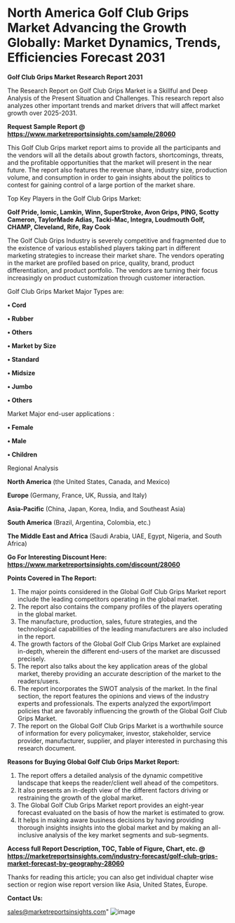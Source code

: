 # North America Golf Club Grips Market Advancing the Growth Globally: Market Dynamics, Trends, Efficiencies Forecast 2031

<strong>Golf Club Grips Market Research Report 2031</strong>

The Research Report on Golf Club Grips Market is a Skillful and Deep Analysis of the Present Situation and Challenges. This research report also analyzes other important trends and market drivers that will affect market growth over 2025-2031.

<strong>Request Sample Report @ <a href=https://www.marketreportsinsights.com/sample/28060>https://www.marketreportsinsights.com/sample/28060</a></strong>

This Golf Club Grips market report aims to provide all the participants and the vendors will all the details about growth factors, shortcomings, threats, and the profitable opportunities that the market will present in the near future. The report also features the revenue share, industry size, production volume, and consumption in order to gain insights about the politics to contest for gaining control of a large portion of the market share.

Top Key Players in the Golf Club Grips Market:

<strong>Golf Pride, Iomic, Lamkin, Winn, SuperStroke, Avon Grips, PING, Scotty Cameron, TaylorMade Adias, Tacki-Mac, Integra, Loudmouth Golf, CHAMP, Cleveland, Rife, Ray Cook</strong>

The Golf Club Grips Industry is severely competitive and fragmented due to the existence of various established players taking part in different marketing strategies to increase their market share. The vendors operating in the market are profiled based on price, quality, brand, product differentiation, and product portfolio. The vendors are turning their focus increasingly on product customization through customer interaction.

Golf Club Grips Market Major Types are:

<strong>• Cord

• Rubber

• Others

• Market by Size

• Standard

• Midsize

• Jumbo

• Others</strong>

Market Major end-user applications :

<strong>• Female

• Male

• Children</strong>

Regional Analysis

</u><strong><b>North America</b></strong> (the United States, Canada, and Mexico)

<strong><b>Europe </b></strong>(Germany, France, UK, Russia, and Italy)

<strong><b>Asia-Pacific</b></strong> (China, Japan, Korea, India, and Southeast Asia)

<strong><b>South America</b></strong> (Brazil, Argentina, Colombia, etc.)

<strong><b>The Middle East and Africa</b></strong> (Saudi Arabia, UAE, Egypt, Nigeria, and South Africa)

<strong>Go For Interesting Discount Here: <a href=https://www.marketreportsinsights.com/discount/28060>https://www.marketreportsinsights.com/discount/28060</a></strong>

<strong>Points Covered in The Report:</strong>
<ol>
  <li>The major points considered in the Global Golf Club Grips Market report include the leading competitors operating in the global market.</li>
  <li>The report also contains the company profiles of the players operating in the global market.</li>
  <li>The manufacture, production, sales, future strategies, and the technological capabilities of the leading manufacturers are also included in the report.</li>
  <li>The growth factors of the Global Golf Club Grips Market are explained in-depth, wherein the different end-users of the market are discussed precisely.</li>
  <li>The report also talks about the key application areas of the global market, thereby providing an accurate description of the market to the readers/users.</li>
  <li>The report incorporates the SWOT analysis of the market. In the final section, the report features the opinions and views of the industry experts and professionals. The experts analyzed the export/import policies that are favorably influencing the growth of the Global Golf Club Grips Market.</li>
  <li>The report on the Global Golf Club Grips Market is a worthwhile source of information for every policymaker, investor, stakeholder, service provider, manufacturer, supplier, and player interested in purchasing this research document.</li>
</ol>
<strong>Reasons for Buying Global Golf Club Grips Market Report:</strong>

<ol>
  <li>The report offers a detailed analysis of the dynamic competitive landscape that keeps the reader/client well ahead of the competitors.</li>
  <li>It also presents an in-depth view of the different factors driving or restraining the growth of the global market.</li>
  <li>The Global Golf Club Grips Market report provides an eight-year forecast evaluated on the basis of how the market is estimated to grow.</li>
  <li>It helps in making aware business decisions by having providing thorough insights insights into the global market and by making an all-inclusive analysis of the key market segments and sub-segments.</li>
</ol>
<strong>Access full Report Description, TOC, Table of Figure, Chart, etc. @ <a href=https://marketreportsinsights.com/industry-forecast/golf-club-grips-market-forecast-by-geography-28060>https://marketreportsinsights.com/industry-forecast/golf-club-grips-market-forecast-by-geography-28060</a></strong>


Thanks for reading this article; you can also get individual chapter wise section or region wise report version like Asia, United States, Europe.

<strong>Contact Us:</strong>

sales@marketreportsinsights.com"
![image](https://github.com/user-attachments/assets/f417c92c-94df-4d99-90d8-bcc9935db21c)
